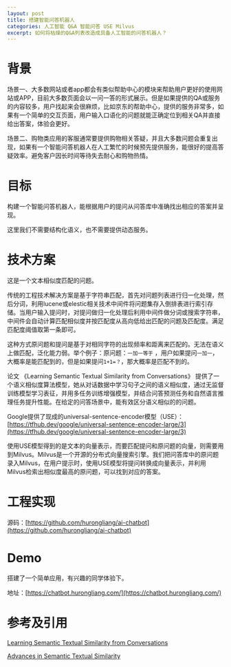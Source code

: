 ```yaml
---
layout: post
title: 搭建智能问答机器人
categories: 人工智能 Q&A 智能问答 USE Milvus
excerpt: 如何将枯燥的Q&A列表改造成具备人工智能的问答机器人？
---
```


# 背景

场景一、大多数网站或者app都会有类似帮助中心的模块来帮助用户更好的使用网站或APP，目前大多数页面会以一问一答的形式展示。但是如果提供的QA或服务的内容较多，用户找起来会很麻烦，比如京东的帮助中心，提供的服务非常多，如果有一个简单的交互页面，用户输入口语化的问题就能正确定位到相关QA并直接给出答案，体验会更好。

场景二、购物类应用的客服通常要提供购物相关答疑，并且大多数问题会重复出现，如果有一个智能问答机器人在人工繁忙的时候预先提供服务，能很好的提高答疑效率。避免客户因长时间等待失去耐心和购物热情。

# 目标

构建一个智能问答机器人，能根据用户的提问从问答库中准确找出相应的答案并呈现。

这里我们不需要结构化语义，也不需要提供动态服务。

# 技术方案

这是一个文本相似度匹配的问题。

传统的工程技术解决方案是基于字符串匹配，首先对问题列表进行归一化处理，然后分词，利用lucene或elestic相关技术中间件将问题集存入倒排表进行索引存储。当用户输入提问时，对提问做归一化处理后利用中间件做分词或搜索字符串，中间件会自动计算匹配相似度并按匹配度从高向低给出匹配的问题及匹配度。满足匹配度阈值取第一条即可。

这种方式原问题和提问是基于对相同字符的出现频率和距离来匹配的。无法在语义上做匹配，泛化能力弱。举个例子：原问题：`一加一等于` ，用户如果提问`一加一`，大概率是能匹配到的，但是如果提问`1+1=？`，那大概率是匹配不到的。

论文 《Learning Semantic Textual Similarity from Conversations》 提供了一个语义相似度算法模型，她从对话数据中学习句子之间的语义相似度，通过无监督训练模型学习表征，并用多任务训练增强模型，并结合问答预测任务和自然语言推理任务提升性能。在给定的问答场景中，能有效区分语义相似的的问题。

Google提供了现成的universal-sentence-encoder模型（USE）：[https://tfhub.dev/google/universal-sentence-encoder-large/3](https://tfhub.dev/google/universal-sentence-encoder-large/3)

使用USE模型得到的是文本的向量表示，而要匹配提问和原问题的向量，则需要用到Milvus。Milvus是一个开源的分布式向量搜索引擎。我们把问答库中的原问题录入Milvus，在用户提示时，使用USE模型将提问转换成向量表示，并利用Milvus检索出相似度最高的原问题，可以找到对应的答案。

# 工程实现

源码：[https://github.com/hurongliang/ai-chatbot](https://github.com/hurongliang/ai-chatbot)

# Demo

搭建了一个简单应用，有兴趣的同学体验下。

地址：[https://chatbot.hurongliang.com/](https://chatbot.hurongliang.com/)

# 参考及引用 

[Learning Semantic Textual Similarity from Conversations](https://arxiv.org/abs/1804.07754)

[Advances in Semantic Textual Similarity](https://ai.googleblog.com/2018/05/advances-in-semantic-textual-similarity.html)


